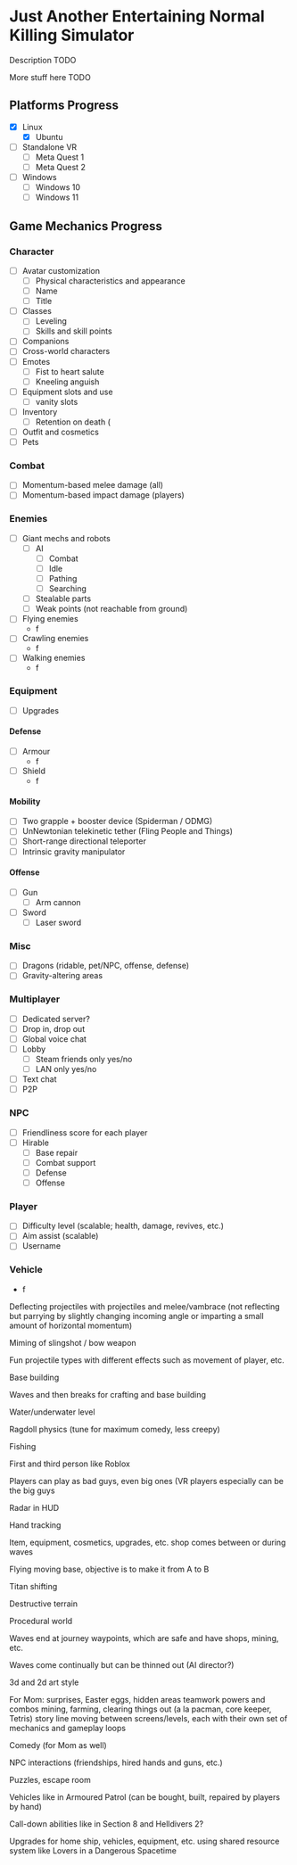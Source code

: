 # Just Another Entertaining Normal Killing Simulator
Description TODO

More stuff here TODO

## Platforms Progress
- [x] Linux
	- [x] Ubuntu
- [ ] Standalone VR
	- [ ] Meta Quest 1
	- [ ] Meta Quest 2
- [ ] Windows
	- [ ] Windows 10
	- [ ] Windows 11

## Game Mechanics Progress

### Character
- [ ] Avatar customization
	- [ ] Physical characteristics and appearance
	- [ ] Name
	- [ ] Title
- [ ] Classes
	- [ ] Leveling
	- [ ] Skills and skill points
- [ ] Companions
- [ ] Cross-world characters
- [ ] Emotes
	- [ ] Fist to heart salute
	- [ ] Kneeling anguish
- [ ] Equipment slots and use
	- [ ] vanity slots
- [ ] Inventory
	- [ ] Retention on death (
- [ ] Outfit and cosmetics
- [ ] Pets

### Combat
- [ ] Momentum-based melee damage (all)
- [ ] Momentum-based impact damage (players)

### Enemies
- [ ] Giant mechs and robots
	- [ ] AI
		- [ ] Combat
		- [ ] Idle
		- [ ] Pathing
		- [ ] Searching
	- [ ] Stealable parts
	- [ ] Weak points (not reachable from ground)
- [ ] Flying enemies
	- f
- [ ] Crawling enemies
	- f
- [ ] Walking enemies
	- f

### Equipment
- [ ] Upgrades

#### Defense
- [ ] Armour
	- f
- [ ] Shield
	- f

#### Mobility
- [ ] Two grapple + booster device (Spiderman / ODMG)
- [ ] UnNewtonian telekinetic tether (Fling People and Things)
- [ ] Short-range directional teleporter
- [ ] Intrinsic gravity manipulator

#### Offense
- [ ] Gun
	- [ ] Arm cannon
- [ ] Sword
	- [ ] Laser sword

### Misc
- [ ] Dragons (ridable, pet/NPC, offense, defense)
- [ ] Gravity-altering areas

### Multiplayer
- [ ] Dedicated server?
- [ ] Drop in, drop out
- [ ] Global voice chat
- [ ] Lobby
	- [ ] Steam friends only yes/no
	- [ ] LAN only yes/no
- [ ] Text chat
- [ ] P2P

### NPC
- [ ] Friendliness score for each player
- [ ] Hirable
	- [ ] Base repair
	- [ ] Combat support
	- [ ] Defense
	- [ ] Offense

### Player
- [ ] Difficulty level (scalable; health, damage, revives, etc.)
- [ ] Aim assist (scalable)
- [ ] Username

### Vehicle
- f




Deflecting projectiles with projectiles and melee/vambrace (not reflecting but parrying by slightly changing incoming angle or imparting a small amount of horizontal momentum) 

Miming of slingshot / bow weapon

Fun projectile types with different effects such as movement of player, etc.

Base building

Waves and then breaks for crafting and base building

Water/underwater level

Ragdoll physics (tune for maximum comedy, less creepy)

Fishing

First and third person like Roblox 

Players can play as bad guys, even big ones (VR players especially can be the big guys

Radar in HUD

Hand tracking

Item, equipment, cosmetics, upgrades, etc. shop comes between or during waves

Flying moving base, objective is to make it from A to B

Titan shifting

Destructive terrain

Procedural world

Waves end at journey waypoints, which are safe and have shops, mining, etc.

Waves come continually but can be thinned out (AI director?)

3d and 2d art style

For Mom: 
surprises, Easter eggs, hidden areas
teamwork powers and combos
mining, farming, clearing things out (a la pacman, core keeper, Tetris)
story line
moving between screens/levels, each with their own set of mechanics and gameplay loops

Comedy (for Mom as well)

NPC interactions (friendships, hired hands and guns, etc.)

Puzzles, escape room

Vehicles like in Armoured Patrol (can be bought, built, repaired by players by hand)

Call-down abilities like in Section 8 and Helldivers 2?

Upgrades for home ship, vehicles, equipment, etc. using shared resource system like Lovers in a Dangerous Spacetime

